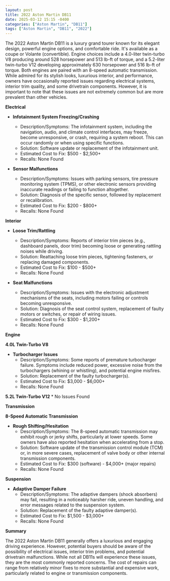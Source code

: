 ```yaml
---
layout: post
title: 2022 Aston Martin DB11
date: 2025-03-12 15:15 -0400
categories: ["Aston Martin", "DB11"]
tags: ["Aston Martin", "DB11", "2022"]
---
```

The 2022 Aston Martin DB11 is a luxury grand tourer known for its elegant design, powerful engine options, and comfortable ride. It's available as a coupe or Volante (convertible). Engine choices include a 4.0-liter twin-turbo V8 producing around 528 horsepower and 513 lb-ft of torque, and a 5.2-liter twin-turbo V12 developing approximately 630 horsepower and 516 lb-ft of torque. Both engines are paired with an 8-speed automatic transmission. While admired for its stylish looks, luxurious interior, and performance, owners have occasionally reported issues regarding electrical systems, interior trim quality, and some drivetrain components. However, it is important to note that these issues are not extremely common but are more prevalent than other vehicles.

**Electrical**

*   **Infotainment System Freezing/Crashing**
    *   Description/Symptoms: The infotainment system, including the navigation, audio, and climate control interfaces, may freeze, become unresponsive, or crash, requiring a system reboot. This can occur randomly or when using specific functions.
    *   Solution: Software update or replacement of the infotainment unit.
    *   Estimated Cost to Fix: $500 - $2,500+
    *   Recalls: None Found

*   **Sensor Malfunctions**
    *   Description/Symptoms: Issues with parking sensors, tire pressure monitoring system (TPMS), or other electronic sensors providing inaccurate readings or failing to function altogether.
    *   Solution: Diagnosis of the specific sensor, followed by replacement or recalibration.
    *   Estimated Cost to Fix: $200 - $800+
    *   Recalls: None Found

**Interior**

*   **Loose Trim/Rattling**
    *   Description/Symptoms: Reports of interior trim pieces (e.g., dashboard panels, door trim) becoming loose or generating rattling noises while driving.
    *   Solution: Reattaching loose trim pieces, tightening fasteners, or replacing damaged components.
    *   Estimated Cost to Fix: $100 - $500+
    *   Recalls: None Found

*   **Seat Malfunctions**
    *   Description/Symptoms: Issues with the electronic adjustment mechanisms of the seats, including motors failing or controls becoming unresponsive.
    *   Solution: Diagnosis of the seat control system, replacement of faulty motors or switches, or repair of wiring issues.
    *   Estimated Cost to Fix: $300 - $1,200+
    *   Recalls: None Found

**Engine**

**4.0L Twin-Turbo V8**

*   **Turbocharger Issues**
    *   Description/Symptoms: Some reports of premature turbocharger failure. Symptoms include reduced power, excessive noise from the turbochargers (whining or whistling), and potential engine misfires.
    *   Solution: Replacement of the faulty turbocharger(s).
    *   Estimated Cost to Fix: $3,000 - $6,000+
    *   Recalls: None Found

**5.2L Twin-Turbo V12**
    * No Issues Found

**Transmission**

**8-Speed Automatic Transmission**

*   **Rough Shifting/Hesitation**
    *   Description/Symptoms: The 8-speed automatic transmission may exhibit rough or jerky shifts, particularly at lower speeds. Some owners have also reported hesitation when accelerating from a stop.
    *   Solution: Software update of the transmission control module (TCM) or, in more severe cases, replacement of valve body or other internal transmission components.
    *   Estimated Cost to Fix: $300 (software) - $4,000+ (major repairs)
    *   Recalls: None Found

**Suspension**

*   **Adaptive Damper Failure**
    *   Description/Symptoms: The adaptive dampers (shock absorbers) may fail, resulting in a noticeably harsher ride, uneven handling, and error messages related to the suspension system.
    *   Solution: Replacement of the faulty adaptive damper(s).
    *   Estimated Cost to Fix: $1,500 - $3,000+
    *   Recalls: None Found

**Summary**

The 2022 Aston Martin DB11 generally offers a luxurious and engaging driving experience. However, potential buyers should be aware of the possibility of electrical issues, interior trim problems, and potential drivetrain malfunctions. While not all DB11s will experience these issues, they are the most commonly reported concerns. The cost of repairs can range from relatively minor fixes to more substantial and expensive work, particularly related to engine or transmission components.

